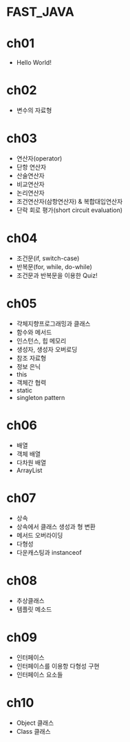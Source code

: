 # FAST_JAVA
# ch01
 - Hello World!
# ch02
 - 변수의 자료형
# ch03
 - 연산자(operator)
 - 단항 연산자
 - 산술연산자
 - 비교연산자
 - 논리연산자
 - 조건연산자(삼항연산자) & 복합대입연산자
 - 단락 회로 평가(short circuit evaluation)
# ch04
 - 조건문(if, switch-case)
 - 반복문(for, while, do-while)
 - 조건문과 반복문을 이용한 Quiz!
# ch05
 - 갹체지향프로그래밍과 클래스
 - 함수와 메서드
 - 인스턴스, 힙 메모리
 - 생성자, 생성자 오버로딩
 - 참조 자료형
 - 정보 은닉
 - this
 - 객체간 협력
 - static 
 - singleton pattern
# ch06
 - 배열
 - 객체 배열
 - 다차원 배열
 - ArrayList
# ch07
 - 상속
 - 상속에서 클래스 생성과 형 변환
 - 메서드 오버라이딩
 - 다형성
 - 다운캐스팅과 instanceof
# ch08
 - 추상클래스
 - 템플릿 메소드
# ch09
 - 인터페이스
 - 인터페이스를 이용항 다형성 구현
 - 인터페이스 요소들
# ch10
 - Object 클래스
 - Class 클래스
